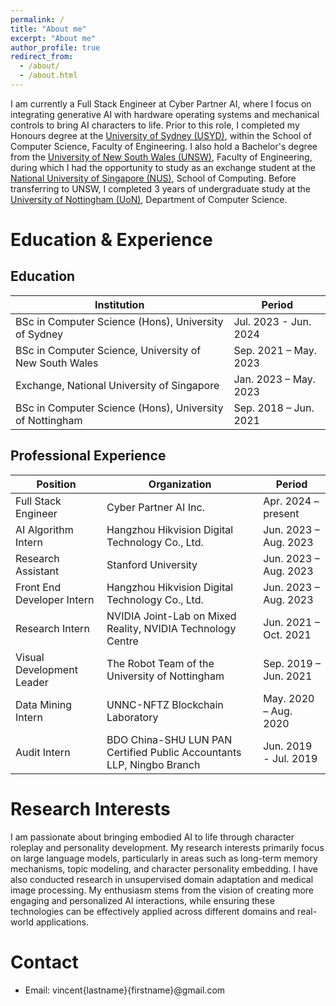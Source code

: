 ```yaml
---
permalink: /
title: "About me"
excerpt: "About me"
author_profile: true
redirect_from:
  - /about/
  - /about.html
---
```


I am currently a Full Stack Engineer at Cyber Partner AI, where I focus on integrating generative AI with hardware operating systems and mechanical controls to bring AI characters to life. Prior to this role, I completed my Honours degree at the [University of Sydney (USYD)](https://www.sydney.edu.au/), within the School of Computer Science, Faculty of Engineering. I also hold a Bachelor's degree from the [University of New South Wales (UNSW)](https://www.unsw.edu.au/), Faculty of Engineering, during which I had the opportunity to study as an exchange student at the [National University of Singapore (NUS)](https://www.nus.edu.sg/), School of Computing. Before transferring to UNSW, I completed 3 years of undergraduate study at the [University of Nottingham (UoN)](https://www.nottingham.ac.uk/), Department of Computer Science.

Education & Experience
======

Education
------

| Institution | Period |
| --- | --- |
| BSc in Computer Science (Hons), University of Sydney | Jul. 2023 - Jun. 2024 |
| BSc in Computer Science, University of New South Wales | Sep. 2021 – May. 2023 |
| Exchange, National University of Singapore | Jan. 2023 – May. 2023 |
| BSc in Computer Science (Hons), University of Nottingham | Sep. 2018 – Jun. 2021 |

Professional Experience
------
| Position | Organization | Period |
| --- | --- | --- |
| Full Stack Engineer | Cyber Partner AI Inc. | Apr. 2024 – present |
| AI Algorithm Intern | Hangzhou Hikvision Digital Technology Co., Ltd. | Jun. 2023 – Aug. 2023 |
| Research Assistant | Stanford University | Jun. 2023 – Aug. 2023 |
| Front End Developer Intern | Hangzhou Hikvision Digital Technology Co., Ltd. | Jun. 2023 – Aug. 2023 |
| Research Intern | NVIDIA Joint-Lab on Mixed Reality, NVIDIA Technology Centre | Jun. 2021 – Oct. 2021 |
| Visual Development Leader | The Robot Team of the University of Nottingham | Sep. 2019 – Jun. 2021 |
| Data Mining Intern | UNNC-NFTZ Blockchain Laboratory | May. 2020 – Aug. 2020 |
| Audit Intern | BDO China-SHU LUN PAN Certified Public Accountants LLP, Ningbo Branch | Jun. 2019 - Jul. 2019 |

Research Interests
======
I am passionate about bringing embodied AI to life through character roleplay and personality development. My research interests primarily focus on large language models, particularly in areas such as long-term memory mechanisms, topic modeling, and character personality embedding. I have also conducted research in unsupervised domain adaptation and medical image processing. My enthusiasm stems from the vision of creating more engaging and personalized AI interactions, while ensuring these technologies can be effectively applied across different domains and real-world applications.

Contact
======
- Email: vincent{lastname}{firstname}@gmail.com

